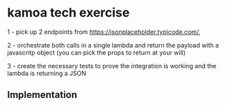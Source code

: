 # kamoa tech exercise

1 - pick up 2 endpoints from  https://jsonplaceholder.typicode.com/,

2 - orchestrate both calls in a single lambda and return the payload with a javascritp object (you can pick the props to return at your will)

3 - create the necessary tests to prove the integration is working and the lambda is returning a JSON


## Implementation
